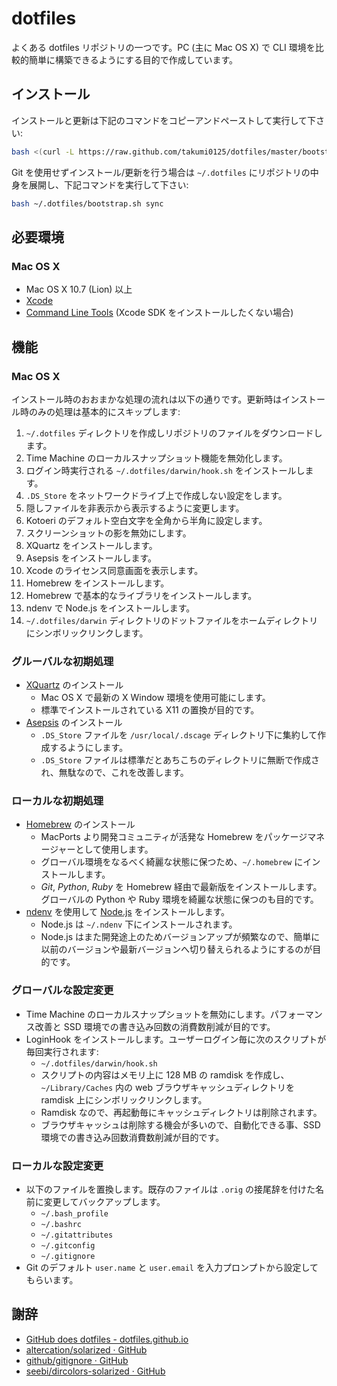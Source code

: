 dotfiles
========

よくある dotfiles リポジトリの一つです。PC (主に Mac OS X) で CLI 環境を比較的簡単に構築できるようにする目的で作成しています。

インストール
------------

インストールと更新は下記のコマンドをコピーアンドペーストして実行して下さい:

```bash
bash <(curl -L https://raw.github.com/takumi0125/dotfiles/master/bootstrap.sh)
```

Git を使用せずインストール/更新を行う場合は `~/.dotfiles` にリポジトリの中身を展開し、下記コマンドを実行して下さい:

```bash
bash ~/.dotfiles/bootstrap.sh sync
```

必要環境
--------

### Mac OS X

* Mac OS X 10.7 (Lion) 以上
* [Xcode](http://itunes.apple.com/en/app/xcode/id497799835)
* [Command Line Tools](http://developer.apple.com/xcode/) (Xcode SDK をインストールしたくない場合)

機能
----

### Mac OS X

インストール時のおおまかな処理の流れは以下の通りです。更新時はインストール時のみの処理は基本的にスキップします:

1. `~/.dotfiles` ディレクトリを作成しリポジトリのファイルをダウンロードします。
2. Time Machine のローカルスナップショット機能を無効化します。
3. ログイン時実行される `~/.dotfiles/darwin/hook.sh` をインストールします。
4. `.DS_Store` をネットワークドライブ上で作成しない設定をします。
5. 隠しファイルを非表示から表示するように変更します。
6. Kotoeri のデフォルト空白文字を全角から半角に設定します。
7. スクリーンショットの影を無効にします。
8. XQuartz をインストールします。
9. Asepsis をインストールします。
10. Xcode のライセンス同意画面を表示します。
11. Homebrew をインストールします。
12. Homebrew で基本的なライブラリをインストールします。
13. ndenv で Node.js をインストールします。
14. `~/.dotfiles/darwin` ディレクトリのドットファイルをホームディレクトリにシンボリックリンクします。

### グルーバルな初期処理

* [XQuartz](http://xquartz.macosforge.org/landing/) のインストール
    * Mac OS X で最新の X Window 環境を使用可能にします。
    * 標準でインストールされている X11 の置換が目的です。
* [Asepsis](http://asepsis.binaryage.com/) のインストール
    * `.DS_Store` ファイルを `/usr/local/.dscage` ディレクトリ下に集約して作成するようにします。
    * `.DS_Store` ファイルは標準だとあちこちのディレクトリに無断で作成され、無駄なので、これを改善します。

### ローカルな初期処理

* [Homebrew](http://mxcl.github.io/homebrew/) のインストール
    * MacPorts より開発コミュニティが活発な Homebrew をパッケージマネージャーとして使用します。
    * グローバル環境をなるべく綺麗な状態に保つため、`~/.homebrew` にインストールします。
    * *Git*, *Python*, *Ruby* を Homebrew 経由で最新版をインストールします。グローバルの Python や Ruby 環境を綺麗な状態に保つのも目的です。
* [ndenv](https://github.com/ryuone/ndenv) を使用して [Node.js](http://nodejs.org/) をインストールします。
    * Node.js は `~/.ndenv` 下にインストールされます。
    * Node.js はまた開発途上のためバージョンアップが頻繁なので、簡単に以前のバージョンや最新バージョンへ切り替えられるようにするのが目的です。

### グローバルな設定変更

* Time Machine のローカルスナップショットを無効にします。パフォーマンス改善と SSD 環境での書き込み回数の消費数削減が目的です。
* LoginHook をインストールします。ユーザーログイン毎に次のスクリプトが毎回実行されます:
    * `~/.dotfiles/darwin/hook.sh`
    * スクリプトの内容はメモリ上に 128 MB の ramdisk を作成し、`~/Library/Caches` 内の web ブラウザキャッシュディレクトリを ramdisk 上にシンボリックリンクします。
    * Ramdisk なので、再起動毎にキャッシュディレクトリは削除されます。
    * ブラウザキャッシュは削除する機会が多いので、自動化できる事、SSD 環境での書き込み回数消費数削減が目的です。

### ローカルな設定変更

* 以下のファイルを置換します。既存のファイルは `.orig` の接尾辞を付けた名前に変更してバックアップします。
    * `~/.bash_profile`
    * `~/.bashrc`
    * `~/.gitattributes`
    * `~/.gitconfig`
    * `~/.gitignore`
* Git のデフォルト `user.name` と `user.email` を入力プロンプトから設定してもらいます。

謝辞
----

* [GitHub does dotfiles - dotfiles.github.io](http://dotfiles.github.io/)
* [altercation/solarized · GitHub](https://github.com/altercation/solarized)
* [github/gitignore · GitHub](https://github.com/github/gitignore)
* [seebi/dircolors-solarized · GitHub](https://github.com/seebi/dircolors-solarized)



